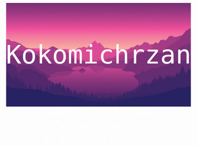 <div style="font-family: monospace;">
  <div>
    <div style="width: 100%; height: 200px; position: relative; display: flex; align-items:center; justify-content: center;)">
      <img src="https://github.com/Daynlight/Daynlight/blob/main/Assets/Background.jpg">
      <div style="Color: White; font-size: 500%; text-align:center; position:absolute">Kokomichrzan</div>
    </div>
    
  </div>

  <hr>
  <div style="text-align:center; font-size: 200%; color:white;">
    <div style="font-size: 150%">🌐Web Sites🌐</div>
    <li style="cursor: pointer;" href="https://daynlight.github.io/UwUsiometr/">UwUsiometr</li>
    <li style="cursor: pointer;" href="https://daynlight.github.io/WriteEffect-in-JS/">Write Effect JS</li>
  </div>

</div>
